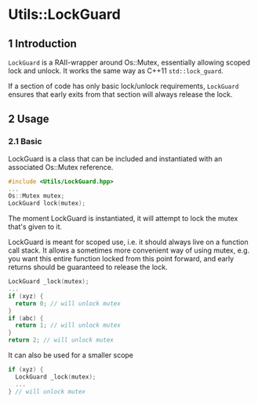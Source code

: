 Utils::LockGuard
===

## 1 Introduction

`LockGuard` is a RAII-wrapper around Os::Mutex, essentially allowing scoped
lock and unlock. It works the same way as C++11 `std::lock_guard`.

If a section of code has only basic lock/unlock requirements, `LockGuard`
ensures that early exits from that section will always release the lock.

## 2 Usage

### 2.1 Basic

LockGuard is a class that can be included and instantiated with an associated
Os::Mutex reference.

```cpp
#include <Utils/LockGuard.hpp>
...
Os::Mutex mutex;
LockGuard lock(mutex);
```

The moment LockGuard is instantiated, it will attempt to lock the mutex that's
given to it.

LockGuard is meant for scoped use, i.e. it should always live on a function
call stack. It allows a sometimes more convenient way of using mutex, e.g. you
want this entire function locked from this point forward, and early returns
should be guaranteed to release the lock.

```cpp
LockGuard _lock(mutex);
...
if (xyz) {
  return 0; // will unlock mutex
}
if (abc) {
  return 1; // will unlock mutex
}
return 2; // will unlock mutex
```

It can also be used for a smaller scope

```cpp
if (xyz) {
  LockGuard _lock(mutex);
  ...
} // will unlock mutex
